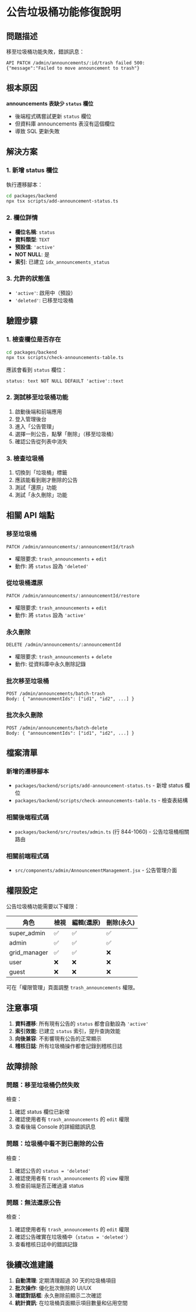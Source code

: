 # 公告垃圾桶功能修復說明

## 問題描述

移至垃圾桶功能失敗，錯誤訊息：
```
API PATCH /admin/announcements/:id/trash failed 500: {"message":"Failed to move announcement to trash"}
```

## 根本原因

**announcements 表缺少 `status` 欄位**

- 後端程式碼嘗試更新 `status` 欄位
- 但資料庫 announcements 表沒有這個欄位
- 導致 SQL 更新失敗

## 解決方案

### 1. 新增 status 欄位

執行遷移腳本：
```bash
cd packages/backend
npx tsx scripts/add-announcement-status.ts
```

### 2. 欄位詳情

- **欄位名稱**: `status`
- **資料類型**: `TEXT`
- **預設值**: `'active'`
- **NOT NULL**: 是
- **索引**: 已建立 `idx_announcements_status`

### 3. 允許的狀態值

- `'active'`: 啟用中（預設）
- `'deleted'`: 已移至垃圾桶

## 驗證步驟

### 1. 檢查欄位是否存在

```bash
cd packages/backend
npx tsx scripts/check-announcements-table.ts
```

應該會看到 `status` 欄位：
```
status: text NOT NULL DEFAULT 'active'::text
```

### 2. 測試移至垃圾桶功能

1. 啟動後端和前端應用
2. 登入管理後台
3. 進入「公告管理」
4. 選擇一則公告，點擊「刪除」（移至垃圾桶）
5. 確認公告從列表中消失

### 3. 檢查垃圾桶

1. 切換到「垃圾桶」標籤
2. 應該能看到剛才刪除的公告
3. 測試「還原」功能
4. 測試「永久刪除」功能

## 相關 API 端點

### 移至垃圾桶
```http
PATCH /admin/announcements/:announcementId/trash
```
- 權限要求: `trash_announcements` + `edit`
- 動作: 將 `status` 設為 `'deleted'`

### 從垃圾桶還原
```http
PATCH /admin/announcements/:announcementId/restore
```
- 權限要求: `trash_announcements` + `edit`
- 動作: 將 `status` 設為 `'active'`

### 永久刪除
```http
DELETE /admin/announcements/:announcementId
```
- 權限要求: `trash_announcements` + `delete`
- 動作: 從資料庫中永久刪除記錄

### 批次移至垃圾桶
```http
POST /admin/announcements/batch-trash
Body: { "announcementIds": ["id1", "id2", ...] }
```

### 批次永久刪除
```http
POST /admin/announcements/batch-delete
Body: { "announcementIds": ["id1", "id2", ...] }
```

## 檔案清單

### 新增的遷移腳本
- `packages/backend/scripts/add-announcement-status.ts` - 新增 status 欄位
- `packages/backend/scripts/check-announcements-table.ts` - 檢查表結構

### 相關後端程式碼
- `packages/backend/src/routes/admin.ts` (行 844-1060) - 公告垃圾桶相關路由

### 相關前端程式碼
- `src/components/admin/AnnouncementManagement.jsx` - 公告管理介面

## 權限設定

公告垃圾桶功能需要以下權限：

| 角色 | 檢視 | 編輯(還原) | 刪除(永久) |
|------|------|-----------|-----------|
| super_admin | ✅ | ✅ | ✅ |
| admin | ✅ | ✅ | ✅ |
| grid_manager | ✅ | ✅ | ❌ |
| user | ❌ | ❌ | ❌ |
| guest | ❌ | ❌ | ❌ |

可在「權限管理」頁面調整 `trash_announcements` 權限。

## 注意事項

1. **資料遷移**: 所有現有公告的 `status` 都會自動設為 `'active'`
2. **索引效能**: 已建立 `status` 索引，提升查詢效能
3. **向後兼容**: 不影響現有公告的正常顯示
4. **稽核日誌**: 所有垃圾桶操作都會記錄到稽核日誌

## 故障排除

### 問題：移至垃圾桶仍然失敗

檢查：
1. 確認 status 欄位已新增
2. 確認使用者有 `trash_announcements` 的 `edit` 權限
3. 查看後端 Console 的詳細錯誤訊息

### 問題：垃圾桶中看不到已刪除的公告

檢查：
1. 確認公告的 `status = 'deleted'`
2. 確認使用者有 `trash_announcements` 的 `view` 權限
3. 檢查前端是否正確過濾 status

### 問題：無法還原公告

檢查：
1. 確認使用者有 `trash_announcements` 的 `edit` 權限
2. 確認公告確實在垃圾桶中（`status = 'deleted'`）
3. 查看稽核日誌中的錯誤記錄

## 後續改進建議

1. **自動清理**: 定期清理超過 30 天的垃圾桶項目
2. **批次操作**: 優化批次刪除的 UI/UX
3. **確認對話框**: 永久刪除前顯示二次確認
4. **統計資訊**: 在垃圾桶頁面顯示項目數量和佔用空間
